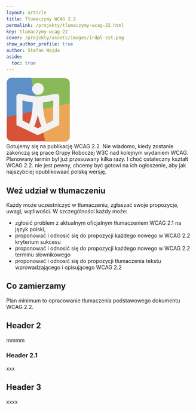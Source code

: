 ```yaml
---
layout: article
title: Tłumaczymy WCAG 2.2
permalink: /projekty/tlumaczymy-wcag-22.html
key: tlumaczymy-wcag-22
cover: /projekty/assets/images/irdpl-zst.png
show_author_profile: true
author: Stefan Wajda
aside:
  toc: true
---
```

<div class="lid">
<div class="lid__image">
<img class="image" src="/projekty/assets/images/irdpl-zst.png" alt="Obraz zastępczy" width="170">
</div>
<div class="lid__content">
Gotujemy się na publikację WCAG 2.2. Nie wiadomo, kiedy zostanie zakończą się prace Grupy Roboczej W3C nad kolejnym wydaniem WCAG. Planowany termin był już przesuwany kilka razy. I choć ostateczny kształt WCAG 2.2. nie jest pewny, chcemy być gotowi na ich ogłoszenie, aby jak najszybciej opublikowaać polską wersję.
</div>   
</div>  
  

<!--more-->

## Weź udział w tłumaczeniu
Każdy może uczestniczyć w tłumaczeniu, zgłaszać swoje propozycje, uwagi, wątliwości. W szczególności każdy może:
- zgłosić problem z aktualnym oficjalnym tłumaczeniem WCAG 2.1 na język polski, 
- proponować i odnosić się do propozycji każdego nowego w WCAG 2.2 kryterium sukcesu
- proponować i odnosić się do propozycji każdego nowego w WCAG 2.2 terminu słownikowego
- proponować i odnosić się do propozycji tłumaczenia tekstu wprowadzającego i opisującego WCAG 2.2

## Co zamierzamy
Plan minimum to opracowanie tłumaczenia podstawowego dokumentu WCAG 2.2.


## Header 2
mmmm
### Header 2.1
xxx
## Header 3
xxxx




